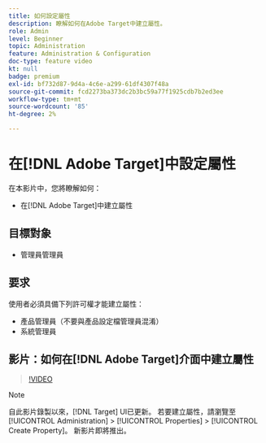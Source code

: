 ```yaml
---
title: 如何設定屬性
description: 瞭解如何在Adobe Target中建立屬性。
role: Admin
level: Beginner
topic: Administration
feature: Administration & Configuration
doc-type: feature video
kt: null
badge: premium
exl-id: bf732d87-9d4a-4c6e-a299-61df4307f48a
source-git-commit: fcd2273ba373dc2b3bc59a77f1925cdb7b2ed3ee
workflow-type: tm+mt
source-wordcount: '85'
ht-degree: 2%

---
```


# 在[!DNL Adobe Target]中設定屬性

在本影片中，您將瞭解如何：

* 在[!DNL Adobe Target]中建立屬性

## 目標對象

* 管理員管理員

## 要求

使用者必須具備下列許可權才能建立屬性：

* 產品管理員（不要與產品設定檔管理員混淆）
* 系統管理員

## 影片：如何在[!DNL Adobe Target]介面中建立屬性

>[!VIDEO](https://video.tv.adobe.com/v/18990/?quality=12)

>[!NOTE]
>
>自此影片錄製以來，[!DNL Target] UI已更新。 若要建立屬性，請瀏覽至[!UICONTROL Administration] > [!UICONTROL Properties] > [!UICONTROL Create Property]。 新影片即將推出。